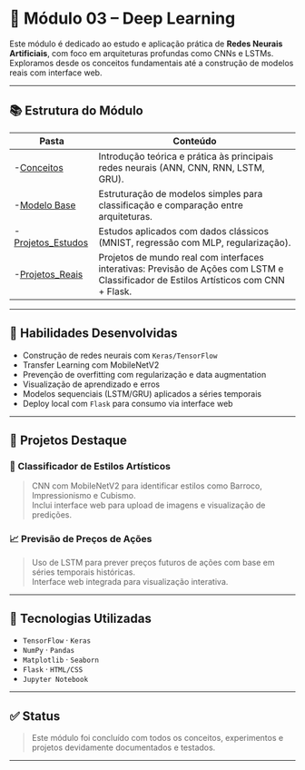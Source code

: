 # 🤖 Módulo 03 – Deep Learning

Este módulo é dedicado ao estudo e aplicação prática de **Redes Neurais Artificiais**, com foco em arquiteturas profundas como CNNs e LSTMs.  
Exploramos desde os conceitos fundamentais até a construção de modelos reais com interface web.

---

## 📚 Estrutura do Módulo

| Pasta             | Conteúdo                                                                 |
|------------------|--------------------------------------------------------------------------|
| -[Conceitos](https://github.com/RickBamberg/EAI_03_Deep_Learning/tree/main/Conceitos)  | Introdução teórica e prática às principais redes neurais (ANN, CNN, RNN, LSTM, GRU). |
| -[Modelo Base](https://github.com/RickBamberg/EAI_03_Deep_Learning/tree/main/Modelos_Base) | Estruturação de modelos simples para classificação e comparação entre arquiteturas. |
| -[Projetos_Estudos](https://github.com/RickBamberg/EAI_03_Deep_Learning/tree/main/Projetos_Estudos) | Estudos aplicados com dados clássicos (MNIST, regressão com MLP, regularização). |
| -[Projetos_Reais](https://github.com/RickBamberg/EAI_03_Deep_Learning/tree/main/Projetos_Reais)  | Projetos de mundo real com interfaces interativas: Previsão de Ações com LSTM e Classificador de Estilos Artísticos com CNN + Flask. |

---

## 🧠 Habilidades Desenvolvidas

- Construção de redes neurais com `Keras/TensorFlow`
- Transfer Learning com MobileNetV2
- Prevenção de overfitting com regularização e data augmentation
- Visualização de aprendizado e erros
- Modelos sequenciais (LSTM/GRU) aplicados a séries temporais
- Deploy local com `Flask` para consumo via interface web

---

## 🚀 Projetos Destaque

### 🎨 Classificador de Estilos Artísticos
> CNN com MobileNetV2 para identificar estilos como Barroco, Impressionismo e Cubismo.  
> Inclui interface web para upload de imagens e visualização de predições.

### 📈 Previsão de Preços de Ações
> Uso de LSTM para prever preços futuros de ações com base em séries temporais históricas.  
> Interface web integrada para visualização interativa.

---

## 🧰 Tecnologias Utilizadas

- `TensorFlow` · `Keras`
- `NumPy` · `Pandas`
- `Matplotlib` · `Seaborn`
- `Flask` · `HTML/CSS`
- `Jupyter Notebook`

---

## ✅ Status

> Este módulo foi concluído com todos os conceitos, experimentos e projetos devidamente documentados e testados.

---
